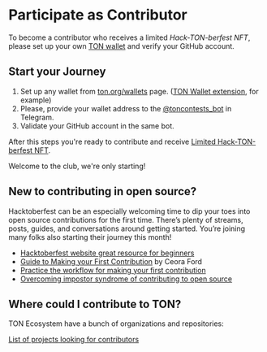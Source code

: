 # Participate as Contributor

To become a contributor who receives a limited *Hack-TON-berfest NFT*, please set up your own [TON wallet](https://ton.org/wallets) and verify your GitHub account.

## Start your Journey

1. Set up any wallet from [ton.org/wallets](https://ton.org/wallets) page. ([TON Wallet extension](https://chrome.google.com/webstore/detail/ton-wallet/nphplpgoakhhjchkkhmiggakijnkhfnd), for example)
2. Please, provide your wallet address to the [@toncontests_bot](https://t.me/toncontests_bot) in Telegram.
3. Validate your GitHub account in the same bot.

After this steps you're ready to contribute and receive [Limited Hack-TON-berfest NFT](/contribute/hacktoberfest/#what-the-rewards).

Welcome to the club, we're only starting!

## New to contributing in open source?

Hacktoberfest can be an especially welcoming time to dip your toes into open source contributions for the first time. There’s plenty of streams, posts, guides, and conversations around getting started. You’re joining many folks also starting their journey this month!

* [Hacktoberfest website great resource for beginners](https://hacktoberfest.com/participation/#beginner-resources)
* [Guide to Making your First Contribution](https://dev.to/codesandboxio/how-to-make-your-first-open-source-contribution-2oim) by Ceora Ford
* [Practice the workflow for making your first contribution](https://github.com/firstcontributions/first-contributions)
* [Overcoming impostor syndrome of contributing to open source](https://blackgirlbytes.dev/conquering-the-fear-of-contributing-to-open-source)

## Where could I contribute to TON?

TON Ecosystem have a bunch of organizations and repositories:

<span className="DocsMarkdown--button-group-content">
  <a href="/hacktonberfest"
     className="Button Button-is-docs-primary">
    List of projects looking for contributors
  </a>
</span>